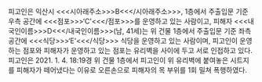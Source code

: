 피고인은 익산시 <<<시아래주소>>>B<<</시아래주소>>>, 1층에서 주출입문 기준 우측 공간에 <<<점포>>>‘C'<<</점포>>>를 운영하고 있는 사람이고, 피해자 <<<내국인이름>>>D<<</내국인이름>>>(남, 41세)는 위 건물 1층에서 주출입문 기준 좌측 공간에 <<<식당>>>‘E'<<</식당>>> 식당을 운영하고 있는 사람이며, 피고인이 운영하는 점포와 피해자가 운영하고 있는 점포는 유리벽을 사이에 두고 서로 인접하고 있다.
피고인은 2021. 1. 4. 18:19경 위 건물 1층에서 피고인이 위 유리벽에 붙여놓은 시트지를 피해자가 떼어냈다는 이유로 오른손으로 피해자의 목 부위를 1회 밀쳐 폭행하였다.